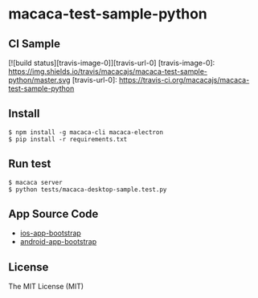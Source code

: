 # macaca-test-sample-python

## CI Sample

[![build status][travis-image-0]][travis-url-0]
[travis-image-0]: https://img.shields.io/travis/macacajs/macaca-test-sample-python/master.svg
[travis-url-0]: https://travis-ci.org/macacajs/macaca-test-sample-python

## Install

```shell
$ npm install -g macaca-cli macaca-electron
$ pip install -r requirements.txt
```

## Run test

```shell
$ macaca server
$ python tests/macaca-desktop-sample.test.py
```

## App Source Code

- [ios-app-bootstrap](//github.com/xudafeng/ios-app-bootstrap)
- [android-app-bootstrap](//github.com/xudafeng/android-app-bootstrap)

## License

The MIT License (MIT)
